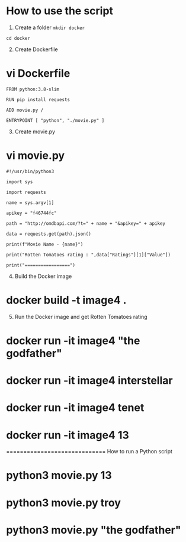 # How to use the script

1. Create a folder
`mkdir docker`

`cd docker`

2. Create Dockerfile
# vi Dockerfile
`FROM python:3.8-slim`

`RUN pip install requests`

`ADD movie.py /`

`ENTRYPOINT [ "python", "./movie.py" ]`


3. Create movie.py
# vi movie.py
`#!/usr/bin/python3`

`import sys`

`import requests`

`name = sys.argv[1]`

`apikey = "f46744fc"`

`path = "http://omdbapi.com/?t=" + name + "&apikey=" + apikey`

`data = requests.get(path).json()`

`print(f"Movie Name - {name}")`

`print("Rotten Tomatoes rating : ",data["Ratings"][1]["Value"])`

`print("=================")`


4. Build the Docker image
# docker build -t image4 .

5. Run the Docker image and get Rotten Tomatoes rating
# docker run -it image4 "the godfather"
# docker run -it image4 interstellar
# docker run -it image4 tenet
# docker run -it image4 13


=============================
How to run a Python script
# python3 movie.py 13
# python3 movie.py troy
# python3 movie.py "the godfather"

